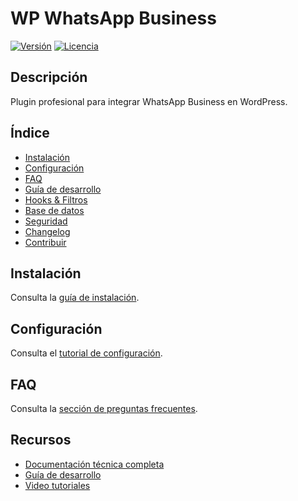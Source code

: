 # WP WhatsApp Business

[![Versión](https://img.shields.io/wordpress/plugin/v/wp-whatsapp-business.svg)](https://wordpress.org/plugins/wp-whatsapp-business/)
[![Licencia](https://img.shields.io/github/license/tuusuario/wp-whatsapp-business.svg)](LICENSE)

## Descripción

Plugin profesional para integrar WhatsApp Business en WordPress.

## Índice

- [Instalación](#instalación)
- [Configuración](#configuración)
- [FAQ](docs/v1.0/FAQ.md)
- [Guía de desarrollo](docs/v1.0/DEVELOPMENT.md)
- [Hooks & Filtros](docs/v1.0/HOOKS.md)
- [Base de datos](docs/v1.0/DATABASE.md)
- [Seguridad](docs/v1.0/SECURITY.md)
- [Changelog](CHANGELOG.md)
- [Contribuir](CONTRIBUTING.md)

## Instalación

Consulta la [guía de instalación](docs/v1.0/INSTALLATION.md).

## Configuración

Consulta el [tutorial de configuración](docs/v1.0/CONFIGURATION.md).

## FAQ

Consulta la [sección de preguntas frecuentes](docs/v1.0/FAQ.md).

## Recursos

- [Documentación técnica completa](docs/v1.0/API.md)
- [Guía de desarrollo](docs/v1.0/DEVELOPMENT.md)
- [Video tutoriales](docs/v1.0/VIDEO_TUTORIALS.md)
